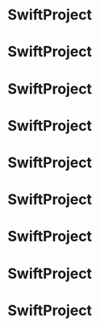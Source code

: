 # SwiftProject

# SwiftProject
# SwiftProject
# SwiftProject
# SwiftProject
# SwiftProject
# SwiftProject
# SwiftProject
# SwiftProject
